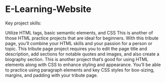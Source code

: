 # E-Learning-Website

Key project skills: 

Utilize HTML tags, basic semantic elements, and CSS
This is another of those HTML practice projects that are ideal for beginners. With this tribute page, you’ll combine your HTML skills and your passion for a person or topic.
This tribute page project requires you to edit the page title and description, add sections for notable quotes and images, and also create a biography section. 
This is another project that’s good for using HTML elements along with CSS to enhance styling and appearance. You’ll be able to practice using paragraph elements and key CSS styles for box-sizing, margins, and padding with your tribute page.
